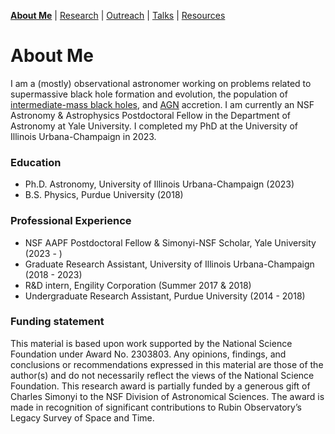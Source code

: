 [__About Me__](/about.md) | [Research](/research.md) | [Outreach](/outreach.md) | [Talks](/talks.md) | [Resources](/resources.md)

# About Me

I am a (mostly) observational astronomer working on problems related to supermassive black hole formation and evolution, the population of [intermediate-mass black holes](https://en.wikipedia.org/wiki/Intermediate-mass_black_hole), and [AGN](https://en.wikipedia.org/wiki/Active_galactic_nucleus) accretion. I am currently an NSF Astronomy & Astrophysics Postdoctoral Fellow in the Department of Astronomy at Yale University. I completed my PhD at the University of Illinois Urbana-Champaign in 2023.

### Education
- Ph.D. Astronomy, University of Illinois Urbana-Champaign (2023)
- B.S. Physics, Purdue University (2018)

### Professional Experience
- NSF AAPF Postdoctoral Fellow & Simonyi-NSF Scholar, Yale University (2023 - )
- Graduate Research Assistant, University of Illinois Urbana-Champaign (2018 - 2023)
- R&D intern, Engility Corporation (Summer 2017 & 2018)
- Undergraduate Research Assistant, Purdue University (2014 - 2018)

### Funding statement
This material is based upon work supported by the National Science Foundation under Award No. 2303803. Any opinions, findings, and conclusions or recommendations expressed in this material are those of the author(s) and do not necessarily reflect the views of the National Science Foundation. This research award is partially funded by a generous gift of Charles Simonyi to the NSF Division of Astronomical Sciences.  The award is made in recognition of significant contributions to Rubin Observatory’s Legacy Survey of Space and Time.
